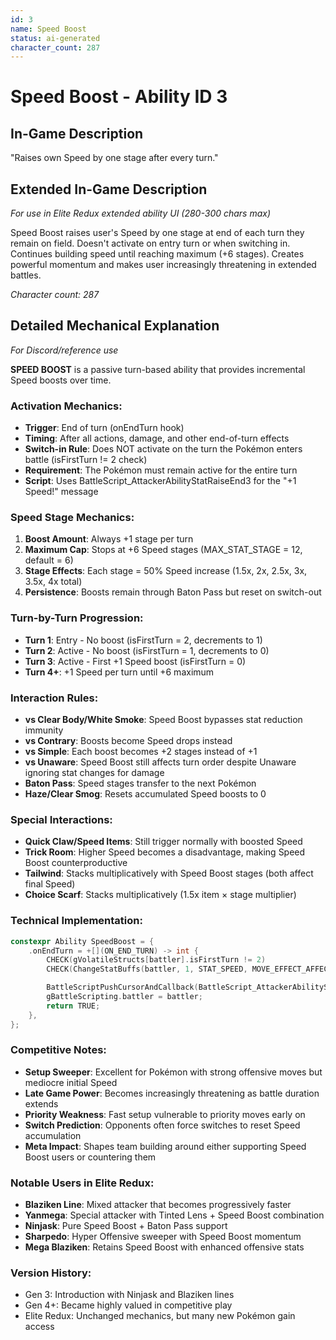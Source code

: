 ```yaml
---
id: 3
name: Speed Boost
status: ai-generated
character_count: 287
---
```


# Speed Boost - Ability ID 3

## In-Game Description
"Raises own Speed by one stage after every turn."

## Extended In-Game Description
*For use in Elite Redux extended ability UI (280-300 chars max)*

Speed Boost raises user's Speed by one stage at end of each turn they remain on field. Doesn't activate on entry turn or when switching in. Continues building speed until reaching maximum (+6 stages). Creates powerful momentum and makes user increasingly threatening in extended battles.

*Character count: 287*

## Detailed Mechanical Explanation
*For Discord/reference use*

**SPEED BOOST** is a passive turn-based ability that provides incremental Speed boosts over time.

### Activation Mechanics:
- **Trigger**: End of turn (onEndTurn hook)
- **Timing**: After all actions, damage, and other end-of-turn effects
- **Switch-in Rule**: Does NOT activate on the turn the Pokémon enters battle (isFirstTurn != 2 check)
- **Requirement**: The Pokémon must remain active for the entire turn
- **Script**: Uses BattleScript_AttackerAbilityStatRaiseEnd3 for the "+1 Speed!" message

### Speed Stage Mechanics:
1. **Boost Amount**: Always +1 stage per turn
2. **Maximum Cap**: Stops at +6 Speed stages (MAX_STAT_STAGE = 12, default = 6)
3. **Stage Effects**: Each stage = 50% Speed increase (1.5x, 2x, 2.5x, 3x, 3.5x, 4x total)
4. **Persistence**: Boosts remain through Baton Pass but reset on switch-out

### Turn-by-Turn Progression:
- **Turn 1**: Entry - No boost (isFirstTurn = 2, decrements to 1)
- **Turn 2**: Active - No boost (isFirstTurn = 1, decrements to 0) 
- **Turn 3**: Active - First +1 Speed boost (isFirstTurn = 0)
- **Turn 4+**: +1 Speed per turn until +6 maximum

### Interaction Rules:
- **vs Clear Body/White Smoke**: Speed Boost bypasses stat reduction immunity
- **vs Contrary**: Boosts become Speed drops instead
- **vs Simple**: Each boost becomes +2 stages instead of +1
- **vs Unaware**: Speed Boost still affects turn order despite Unaware ignoring stat changes for damage
- **Baton Pass**: Speed stages transfer to the next Pokémon
- **Haze/Clear Smog**: Resets accumulated Speed boosts to 0

### Special Interactions:
- **Quick Claw/Speed Items**: Still trigger normally with boosted Speed
- **Trick Room**: Higher Speed becomes a disadvantage, making Speed Boost counterproductive
- **Tailwind**: Stacks multiplicatively with Speed Boost stages (both affect final Speed)
- **Choice Scarf**: Stacks multiplicatively (1.5x item × stage multiplier)

### Technical Implementation:
```c
constexpr Ability SpeedBoost = {
    .onEndTurn = +[](ON_END_TURN) -> int {
        CHECK(gVolatileStructs[battler].isFirstTurn != 2)
        CHECK(ChangeStatBuffs(battler, 1, STAT_SPEED, MOVE_EFFECT_AFFECTS_USER, NULL))

        BattleScriptPushCursorAndCallback(BattleScript_AttackerAbilityStatRaiseEnd3);
        gBattleScripting.battler = battler;
        return TRUE;
    },
};
```

### Competitive Notes:
- **Setup Sweeper**: Excellent for Pokémon with strong offensive moves but mediocre initial Speed
- **Late Game Power**: Becomes increasingly threatening as battle duration extends
- **Priority Weakness**: Fast setup vulnerable to priority moves early on
- **Switch Prediction**: Opponents often force switches to reset Speed accumulation
- **Meta Impact**: Shapes team building around either supporting Speed Boost users or countering them

### Notable Users in Elite Redux:
- **Blaziken Line**: Mixed attacker that becomes progressively faster
- **Yanmega**: Special attacker with Tinted Lens + Speed Boost combination
- **Ninjask**: Pure Speed Boost + Baton Pass support
- **Sharpedo**: Hyper Offensive sweeper with Speed Boost momentum
- **Mega Blaziken**: Retains Speed Boost with enhanced offensive stats

### Version History:
- Gen 3: Introduction with Ninjask and Blaziken lines
- Gen 4+: Became highly valued in competitive play
- Elite Redux: Unchanged mechanics, but many new Pokémon gain access